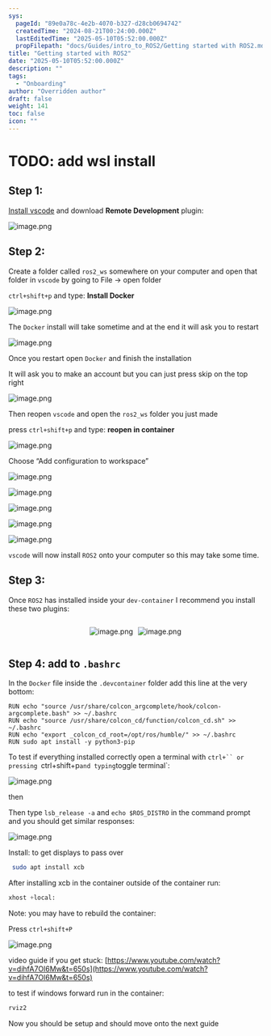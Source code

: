 ```yaml
---
sys:
  pageId: "89e0a78c-4e2b-4070-b327-d28cb0694742"
  createdTime: "2024-08-21T00:24:00.000Z"
  lastEditedTime: "2025-05-10T05:52:00.000Z"
  propFilepath: "docs/Guides/intro_to_ROS2/Getting started with ROS2.md"
title: "Getting started with ROS2"
date: "2025-05-10T05:52:00.000Z"
description: ""
tags:
  - "Onboarding"
author: "Overridden author"
draft: false
weight: 141
toc: false
icon: ""
---
```


# TODO: add wsl install

## Step 1:

[Install vscode](https://code.visualstudio.com/download) and download **Remote Development** plugin:

![image.png](https://prod-files-secure.s3.us-west-2.amazonaws.com/d518164a-d88e-44d1-a4ee-3adb3bd8bce0/efb52993-1881-4a40-b95e-6f020334f022/image.png?X-Amz-Algorithm=AWS4-HMAC-SHA256&X-Amz-Content-Sha256=UNSIGNED-PAYLOAD&X-Amz-Credential=ASIAZI2LB4664C64XN55%2F20250605%2Fus-west-2%2Fs3%2Faws4_request&X-Amz-Date=20250605T161100Z&X-Amz-Expires=3600&X-Amz-Security-Token=IQoJb3JpZ2luX2VjEG8aCXVzLXdlc3QtMiJGMEQCIBmNxJbh4EvJVeNZqHQewouH%2FBhrUenWS5BUGzjcdmYnAiAlnLZV3xxaVSY3s%2BJ8IIW2efliJ0EV7hMSV54v1p2VaCr%2FAwhIEAAaDDYzNzQyMzE4MzgwNSIMwmdNHY8hMhbQd97FKtwDqjwbnO9kfrt8NUk1YGlQjMVoAtdFQ5FE%2FqfzsoTBengp8QlyJLupo3fiJRNwSKI7MQJaivq76M4gBZIYBXJyZuFyblxR%2FQq3jvf4q6X%2B8HOyli6YZVpRMvOeSfl7A%2BzJ0%2B113KRHoUVv2ziMgaRIpF0zpbALa5hz%2FcXAIIdg8j7%2BCeOe0d%2FuUSpQrRyIUhc38yIItxjV9OGgxBNw507vU%2BYEr5p8rW%2BufRLMR6OZqCpm6S44DZNSlYHjH5iR4KtimpR1nTl9HTjVYsUzMs68KyKZFdTHaUKCZti9p%2FCRYCKq1aGQpornhMOs%2Bnlb5ZlxtRqNeGaw%2FRTLk7l5irLeD6kjNTFFmFNhnuxfdflRhYySawScFA3kkQa3Tp3wRP0e5N%2FsPtzwnZqjHI2UeOjwpOGsmNUP89N5ub90BbT%2FgQ6uQzWe6Bv2CzSjVrYJFotfJWRSHHSerOVR%2FOcjQjNaipUq9%2BNiFTE33dqdenWjZmCQBgC9Pll36u0Tzg5WZzOdhW22UpxmvBQoIgR2rdx%2FHWcYN0Lzxqkwp%2FX5dQec6wD%2BwIgv%2FRsvSErVF9gSCLxw5q4YRrH%2FXyHbweaHaYk0z9hirP7aVQdJSSUwU50ropTtuGLrnR3Huzs%2FDCowkOeGwgY6pgHZX4EjTjcLtOzYQ9uCAYH9yZ887E1emMNi7HdvmAVEF5vRm8NKna2L3sUy6K4J6xHVstsmGcR8cfvpADeAfXzkg5C2IrSQsXiENdYknq9d6SH4TQrd8vmxBGwq%2BGcCJLFy8clzMYoF1dqBSqzqqwFw3b0lelMQVVSGQGIdtCy6JJymMqlvAjL6EwIw927EwSUzZnsievty8Hw4%2BcHGHkzJy1qPnX7j&X-Amz-Signature=7cc714ccfd283e6964754589693f073d25db34ffb708ec40184077530880c07c&X-Amz-SignedHeaders=host&x-id=GetObject)

## Step 2:

Create a folder called `ros2_ws` somewhere on your computer and open that folder in `vscode` by going to File → open folder 

`ctrl+shift+p` and type: **Install Docker**

![image.png](https://prod-files-secure.s3.us-west-2.amazonaws.com/d518164a-d88e-44d1-a4ee-3adb3bd8bce0/2269dc0e-1cd5-47ff-bceb-c04ad9b2eab0/image.png?X-Amz-Algorithm=AWS4-HMAC-SHA256&X-Amz-Content-Sha256=UNSIGNED-PAYLOAD&X-Amz-Credential=ASIAZI2LB4664C64XN55%2F20250605%2Fus-west-2%2Fs3%2Faws4_request&X-Amz-Date=20250605T161100Z&X-Amz-Expires=3600&X-Amz-Security-Token=IQoJb3JpZ2luX2VjEG8aCXVzLXdlc3QtMiJGMEQCIBmNxJbh4EvJVeNZqHQewouH%2FBhrUenWS5BUGzjcdmYnAiAlnLZV3xxaVSY3s%2BJ8IIW2efliJ0EV7hMSV54v1p2VaCr%2FAwhIEAAaDDYzNzQyMzE4MzgwNSIMwmdNHY8hMhbQd97FKtwDqjwbnO9kfrt8NUk1YGlQjMVoAtdFQ5FE%2FqfzsoTBengp8QlyJLupo3fiJRNwSKI7MQJaivq76M4gBZIYBXJyZuFyblxR%2FQq3jvf4q6X%2B8HOyli6YZVpRMvOeSfl7A%2BzJ0%2B113KRHoUVv2ziMgaRIpF0zpbALa5hz%2FcXAIIdg8j7%2BCeOe0d%2FuUSpQrRyIUhc38yIItxjV9OGgxBNw507vU%2BYEr5p8rW%2BufRLMR6OZqCpm6S44DZNSlYHjH5iR4KtimpR1nTl9HTjVYsUzMs68KyKZFdTHaUKCZti9p%2FCRYCKq1aGQpornhMOs%2Bnlb5ZlxtRqNeGaw%2FRTLk7l5irLeD6kjNTFFmFNhnuxfdflRhYySawScFA3kkQa3Tp3wRP0e5N%2FsPtzwnZqjHI2UeOjwpOGsmNUP89N5ub90BbT%2FgQ6uQzWe6Bv2CzSjVrYJFotfJWRSHHSerOVR%2FOcjQjNaipUq9%2BNiFTE33dqdenWjZmCQBgC9Pll36u0Tzg5WZzOdhW22UpxmvBQoIgR2rdx%2FHWcYN0Lzxqkwp%2FX5dQec6wD%2BwIgv%2FRsvSErVF9gSCLxw5q4YRrH%2FXyHbweaHaYk0z9hirP7aVQdJSSUwU50ropTtuGLrnR3Huzs%2FDCowkOeGwgY6pgHZX4EjTjcLtOzYQ9uCAYH9yZ887E1emMNi7HdvmAVEF5vRm8NKna2L3sUy6K4J6xHVstsmGcR8cfvpADeAfXzkg5C2IrSQsXiENdYknq9d6SH4TQrd8vmxBGwq%2BGcCJLFy8clzMYoF1dqBSqzqqwFw3b0lelMQVVSGQGIdtCy6JJymMqlvAjL6EwIw927EwSUzZnsievty8Hw4%2BcHGHkzJy1qPnX7j&X-Amz-Signature=1d1fbfe8c53cd684e3d79a555907040bdc5995dbd6638a56f6a426a014117e1d&X-Amz-SignedHeaders=host&x-id=GetObject)

The `Docker` install will take sometime and at the end it will ask you to restart

![image.png](https://prod-files-secure.s3.us-west-2.amazonaws.com/d518164a-d88e-44d1-a4ee-3adb3bd8bce0/ed233f78-be33-4b1f-b89c-9c346c0e961e/image.png?X-Amz-Algorithm=AWS4-HMAC-SHA256&X-Amz-Content-Sha256=UNSIGNED-PAYLOAD&X-Amz-Credential=ASIAZI2LB4664C64XN55%2F20250605%2Fus-west-2%2Fs3%2Faws4_request&X-Amz-Date=20250605T161100Z&X-Amz-Expires=3600&X-Amz-Security-Token=IQoJb3JpZ2luX2VjEG8aCXVzLXdlc3QtMiJGMEQCIBmNxJbh4EvJVeNZqHQewouH%2FBhrUenWS5BUGzjcdmYnAiAlnLZV3xxaVSY3s%2BJ8IIW2efliJ0EV7hMSV54v1p2VaCr%2FAwhIEAAaDDYzNzQyMzE4MzgwNSIMwmdNHY8hMhbQd97FKtwDqjwbnO9kfrt8NUk1YGlQjMVoAtdFQ5FE%2FqfzsoTBengp8QlyJLupo3fiJRNwSKI7MQJaivq76M4gBZIYBXJyZuFyblxR%2FQq3jvf4q6X%2B8HOyli6YZVpRMvOeSfl7A%2BzJ0%2B113KRHoUVv2ziMgaRIpF0zpbALa5hz%2FcXAIIdg8j7%2BCeOe0d%2FuUSpQrRyIUhc38yIItxjV9OGgxBNw507vU%2BYEr5p8rW%2BufRLMR6OZqCpm6S44DZNSlYHjH5iR4KtimpR1nTl9HTjVYsUzMs68KyKZFdTHaUKCZti9p%2FCRYCKq1aGQpornhMOs%2Bnlb5ZlxtRqNeGaw%2FRTLk7l5irLeD6kjNTFFmFNhnuxfdflRhYySawScFA3kkQa3Tp3wRP0e5N%2FsPtzwnZqjHI2UeOjwpOGsmNUP89N5ub90BbT%2FgQ6uQzWe6Bv2CzSjVrYJFotfJWRSHHSerOVR%2FOcjQjNaipUq9%2BNiFTE33dqdenWjZmCQBgC9Pll36u0Tzg5WZzOdhW22UpxmvBQoIgR2rdx%2FHWcYN0Lzxqkwp%2FX5dQec6wD%2BwIgv%2FRsvSErVF9gSCLxw5q4YRrH%2FXyHbweaHaYk0z9hirP7aVQdJSSUwU50ropTtuGLrnR3Huzs%2FDCowkOeGwgY6pgHZX4EjTjcLtOzYQ9uCAYH9yZ887E1emMNi7HdvmAVEF5vRm8NKna2L3sUy6K4J6xHVstsmGcR8cfvpADeAfXzkg5C2IrSQsXiENdYknq9d6SH4TQrd8vmxBGwq%2BGcCJLFy8clzMYoF1dqBSqzqqwFw3b0lelMQVVSGQGIdtCy6JJymMqlvAjL6EwIw927EwSUzZnsievty8Hw4%2BcHGHkzJy1qPnX7j&X-Amz-Signature=5db40d3c5b40706e0c9f548950573c495e7f37e2ccd97b6f9e03a3111e438f94&X-Amz-SignedHeaders=host&x-id=GetObject)

Once you restart open `Docker` and finish the installation

It will ask you to make an account but you can just press skip on the top right

![image.png](https://prod-files-secure.s3.us-west-2.amazonaws.com/d518164a-d88e-44d1-a4ee-3adb3bd8bce0/21010ad9-1659-4fd9-9f59-9932a09b2a3d/image.png?X-Amz-Algorithm=AWS4-HMAC-SHA256&X-Amz-Content-Sha256=UNSIGNED-PAYLOAD&X-Amz-Credential=ASIAZI2LB4664C64XN55%2F20250605%2Fus-west-2%2Fs3%2Faws4_request&X-Amz-Date=20250605T161100Z&X-Amz-Expires=3600&X-Amz-Security-Token=IQoJb3JpZ2luX2VjEG8aCXVzLXdlc3QtMiJGMEQCIBmNxJbh4EvJVeNZqHQewouH%2FBhrUenWS5BUGzjcdmYnAiAlnLZV3xxaVSY3s%2BJ8IIW2efliJ0EV7hMSV54v1p2VaCr%2FAwhIEAAaDDYzNzQyMzE4MzgwNSIMwmdNHY8hMhbQd97FKtwDqjwbnO9kfrt8NUk1YGlQjMVoAtdFQ5FE%2FqfzsoTBengp8QlyJLupo3fiJRNwSKI7MQJaivq76M4gBZIYBXJyZuFyblxR%2FQq3jvf4q6X%2B8HOyli6YZVpRMvOeSfl7A%2BzJ0%2B113KRHoUVv2ziMgaRIpF0zpbALa5hz%2FcXAIIdg8j7%2BCeOe0d%2FuUSpQrRyIUhc38yIItxjV9OGgxBNw507vU%2BYEr5p8rW%2BufRLMR6OZqCpm6S44DZNSlYHjH5iR4KtimpR1nTl9HTjVYsUzMs68KyKZFdTHaUKCZti9p%2FCRYCKq1aGQpornhMOs%2Bnlb5ZlxtRqNeGaw%2FRTLk7l5irLeD6kjNTFFmFNhnuxfdflRhYySawScFA3kkQa3Tp3wRP0e5N%2FsPtzwnZqjHI2UeOjwpOGsmNUP89N5ub90BbT%2FgQ6uQzWe6Bv2CzSjVrYJFotfJWRSHHSerOVR%2FOcjQjNaipUq9%2BNiFTE33dqdenWjZmCQBgC9Pll36u0Tzg5WZzOdhW22UpxmvBQoIgR2rdx%2FHWcYN0Lzxqkwp%2FX5dQec6wD%2BwIgv%2FRsvSErVF9gSCLxw5q4YRrH%2FXyHbweaHaYk0z9hirP7aVQdJSSUwU50ropTtuGLrnR3Huzs%2FDCowkOeGwgY6pgHZX4EjTjcLtOzYQ9uCAYH9yZ887E1emMNi7HdvmAVEF5vRm8NKna2L3sUy6K4J6xHVstsmGcR8cfvpADeAfXzkg5C2IrSQsXiENdYknq9d6SH4TQrd8vmxBGwq%2BGcCJLFy8clzMYoF1dqBSqzqqwFw3b0lelMQVVSGQGIdtCy6JJymMqlvAjL6EwIw927EwSUzZnsievty8Hw4%2BcHGHkzJy1qPnX7j&X-Amz-Signature=d8becc6e221180d42449470f1bccdcb9d1b8c0faa5ebb2b412590d2821f9950e&X-Amz-SignedHeaders=host&x-id=GetObject)

Then reopen `vscode` and open the `ros2_ws` folder you just made

press `ctrl+shift+p` and type: **reopen in container**

![image.png](https://prod-files-secure.s3.us-west-2.amazonaws.com/d518164a-d88e-44d1-a4ee-3adb3bd8bce0/4e93b8c2-41ad-488c-8095-c74205196118/image.png?X-Amz-Algorithm=AWS4-HMAC-SHA256&X-Amz-Content-Sha256=UNSIGNED-PAYLOAD&X-Amz-Credential=ASIAZI2LB4664C64XN55%2F20250605%2Fus-west-2%2Fs3%2Faws4_request&X-Amz-Date=20250605T161100Z&X-Amz-Expires=3600&X-Amz-Security-Token=IQoJb3JpZ2luX2VjEG8aCXVzLXdlc3QtMiJGMEQCIBmNxJbh4EvJVeNZqHQewouH%2FBhrUenWS5BUGzjcdmYnAiAlnLZV3xxaVSY3s%2BJ8IIW2efliJ0EV7hMSV54v1p2VaCr%2FAwhIEAAaDDYzNzQyMzE4MzgwNSIMwmdNHY8hMhbQd97FKtwDqjwbnO9kfrt8NUk1YGlQjMVoAtdFQ5FE%2FqfzsoTBengp8QlyJLupo3fiJRNwSKI7MQJaivq76M4gBZIYBXJyZuFyblxR%2FQq3jvf4q6X%2B8HOyli6YZVpRMvOeSfl7A%2BzJ0%2B113KRHoUVv2ziMgaRIpF0zpbALa5hz%2FcXAIIdg8j7%2BCeOe0d%2FuUSpQrRyIUhc38yIItxjV9OGgxBNw507vU%2BYEr5p8rW%2BufRLMR6OZqCpm6S44DZNSlYHjH5iR4KtimpR1nTl9HTjVYsUzMs68KyKZFdTHaUKCZti9p%2FCRYCKq1aGQpornhMOs%2Bnlb5ZlxtRqNeGaw%2FRTLk7l5irLeD6kjNTFFmFNhnuxfdflRhYySawScFA3kkQa3Tp3wRP0e5N%2FsPtzwnZqjHI2UeOjwpOGsmNUP89N5ub90BbT%2FgQ6uQzWe6Bv2CzSjVrYJFotfJWRSHHSerOVR%2FOcjQjNaipUq9%2BNiFTE33dqdenWjZmCQBgC9Pll36u0Tzg5WZzOdhW22UpxmvBQoIgR2rdx%2FHWcYN0Lzxqkwp%2FX5dQec6wD%2BwIgv%2FRsvSErVF9gSCLxw5q4YRrH%2FXyHbweaHaYk0z9hirP7aVQdJSSUwU50ropTtuGLrnR3Huzs%2FDCowkOeGwgY6pgHZX4EjTjcLtOzYQ9uCAYH9yZ887E1emMNi7HdvmAVEF5vRm8NKna2L3sUy6K4J6xHVstsmGcR8cfvpADeAfXzkg5C2IrSQsXiENdYknq9d6SH4TQrd8vmxBGwq%2BGcCJLFy8clzMYoF1dqBSqzqqwFw3b0lelMQVVSGQGIdtCy6JJymMqlvAjL6EwIw927EwSUzZnsievty8Hw4%2BcHGHkzJy1qPnX7j&X-Amz-Signature=546a816ff0ed9c65f7ba4ada2fabf369b42faeaa9bbeacc5ce7259974ef7be8c&X-Amz-SignedHeaders=host&x-id=GetObject)

Choose “Add configuration to workspace”

![image.png](https://prod-files-secure.s3.us-west-2.amazonaws.com/d518164a-d88e-44d1-a4ee-3adb3bd8bce0/9560b282-5060-4989-ba37-97e7b2c22476/image.png?X-Amz-Algorithm=AWS4-HMAC-SHA256&X-Amz-Content-Sha256=UNSIGNED-PAYLOAD&X-Amz-Credential=ASIAZI2LB4664C64XN55%2F20250605%2Fus-west-2%2Fs3%2Faws4_request&X-Amz-Date=20250605T161100Z&X-Amz-Expires=3600&X-Amz-Security-Token=IQoJb3JpZ2luX2VjEG8aCXVzLXdlc3QtMiJGMEQCIBmNxJbh4EvJVeNZqHQewouH%2FBhrUenWS5BUGzjcdmYnAiAlnLZV3xxaVSY3s%2BJ8IIW2efliJ0EV7hMSV54v1p2VaCr%2FAwhIEAAaDDYzNzQyMzE4MzgwNSIMwmdNHY8hMhbQd97FKtwDqjwbnO9kfrt8NUk1YGlQjMVoAtdFQ5FE%2FqfzsoTBengp8QlyJLupo3fiJRNwSKI7MQJaivq76M4gBZIYBXJyZuFyblxR%2FQq3jvf4q6X%2B8HOyli6YZVpRMvOeSfl7A%2BzJ0%2B113KRHoUVv2ziMgaRIpF0zpbALa5hz%2FcXAIIdg8j7%2BCeOe0d%2FuUSpQrRyIUhc38yIItxjV9OGgxBNw507vU%2BYEr5p8rW%2BufRLMR6OZqCpm6S44DZNSlYHjH5iR4KtimpR1nTl9HTjVYsUzMs68KyKZFdTHaUKCZti9p%2FCRYCKq1aGQpornhMOs%2Bnlb5ZlxtRqNeGaw%2FRTLk7l5irLeD6kjNTFFmFNhnuxfdflRhYySawScFA3kkQa3Tp3wRP0e5N%2FsPtzwnZqjHI2UeOjwpOGsmNUP89N5ub90BbT%2FgQ6uQzWe6Bv2CzSjVrYJFotfJWRSHHSerOVR%2FOcjQjNaipUq9%2BNiFTE33dqdenWjZmCQBgC9Pll36u0Tzg5WZzOdhW22UpxmvBQoIgR2rdx%2FHWcYN0Lzxqkwp%2FX5dQec6wD%2BwIgv%2FRsvSErVF9gSCLxw5q4YRrH%2FXyHbweaHaYk0z9hirP7aVQdJSSUwU50ropTtuGLrnR3Huzs%2FDCowkOeGwgY6pgHZX4EjTjcLtOzYQ9uCAYH9yZ887E1emMNi7HdvmAVEF5vRm8NKna2L3sUy6K4J6xHVstsmGcR8cfvpADeAfXzkg5C2IrSQsXiENdYknq9d6SH4TQrd8vmxBGwq%2BGcCJLFy8clzMYoF1dqBSqzqqwFw3b0lelMQVVSGQGIdtCy6JJymMqlvAjL6EwIw927EwSUzZnsievty8Hw4%2BcHGHkzJy1qPnX7j&X-Amz-Signature=adb7500597231e083d94257490ddaf6379664ff48516a8c3a7abace00fc19744&X-Amz-SignedHeaders=host&x-id=GetObject)

![image.png](https://prod-files-secure.s3.us-west-2.amazonaws.com/d518164a-d88e-44d1-a4ee-3adb3bd8bce0/2ee63f81-886b-48e8-a553-dc6e5eac99e4/image.png?X-Amz-Algorithm=AWS4-HMAC-SHA256&X-Amz-Content-Sha256=UNSIGNED-PAYLOAD&X-Amz-Credential=ASIAZI2LB4664C64XN55%2F20250605%2Fus-west-2%2Fs3%2Faws4_request&X-Amz-Date=20250605T161100Z&X-Amz-Expires=3600&X-Amz-Security-Token=IQoJb3JpZ2luX2VjEG8aCXVzLXdlc3QtMiJGMEQCIBmNxJbh4EvJVeNZqHQewouH%2FBhrUenWS5BUGzjcdmYnAiAlnLZV3xxaVSY3s%2BJ8IIW2efliJ0EV7hMSV54v1p2VaCr%2FAwhIEAAaDDYzNzQyMzE4MzgwNSIMwmdNHY8hMhbQd97FKtwDqjwbnO9kfrt8NUk1YGlQjMVoAtdFQ5FE%2FqfzsoTBengp8QlyJLupo3fiJRNwSKI7MQJaivq76M4gBZIYBXJyZuFyblxR%2FQq3jvf4q6X%2B8HOyli6YZVpRMvOeSfl7A%2BzJ0%2B113KRHoUVv2ziMgaRIpF0zpbALa5hz%2FcXAIIdg8j7%2BCeOe0d%2FuUSpQrRyIUhc38yIItxjV9OGgxBNw507vU%2BYEr5p8rW%2BufRLMR6OZqCpm6S44DZNSlYHjH5iR4KtimpR1nTl9HTjVYsUzMs68KyKZFdTHaUKCZti9p%2FCRYCKq1aGQpornhMOs%2Bnlb5ZlxtRqNeGaw%2FRTLk7l5irLeD6kjNTFFmFNhnuxfdflRhYySawScFA3kkQa3Tp3wRP0e5N%2FsPtzwnZqjHI2UeOjwpOGsmNUP89N5ub90BbT%2FgQ6uQzWe6Bv2CzSjVrYJFotfJWRSHHSerOVR%2FOcjQjNaipUq9%2BNiFTE33dqdenWjZmCQBgC9Pll36u0Tzg5WZzOdhW22UpxmvBQoIgR2rdx%2FHWcYN0Lzxqkwp%2FX5dQec6wD%2BwIgv%2FRsvSErVF9gSCLxw5q4YRrH%2FXyHbweaHaYk0z9hirP7aVQdJSSUwU50ropTtuGLrnR3Huzs%2FDCowkOeGwgY6pgHZX4EjTjcLtOzYQ9uCAYH9yZ887E1emMNi7HdvmAVEF5vRm8NKna2L3sUy6K4J6xHVstsmGcR8cfvpADeAfXzkg5C2IrSQsXiENdYknq9d6SH4TQrd8vmxBGwq%2BGcCJLFy8clzMYoF1dqBSqzqqwFw3b0lelMQVVSGQGIdtCy6JJymMqlvAjL6EwIw927EwSUzZnsievty8Hw4%2BcHGHkzJy1qPnX7j&X-Amz-Signature=d7aa92653a338dff80898aa259c44567b1f5dd04af654ce4789c0865a41c0c48&X-Amz-SignedHeaders=host&x-id=GetObject)

![image.png](https://prod-files-secure.s3.us-west-2.amazonaws.com/d518164a-d88e-44d1-a4ee-3adb3bd8bce0/ae1580b2-b048-407e-aed9-b584224a7a04/image.png?X-Amz-Algorithm=AWS4-HMAC-SHA256&X-Amz-Content-Sha256=UNSIGNED-PAYLOAD&X-Amz-Credential=ASIAZI2LB4664C64XN55%2F20250605%2Fus-west-2%2Fs3%2Faws4_request&X-Amz-Date=20250605T161100Z&X-Amz-Expires=3600&X-Amz-Security-Token=IQoJb3JpZ2luX2VjEG8aCXVzLXdlc3QtMiJGMEQCIBmNxJbh4EvJVeNZqHQewouH%2FBhrUenWS5BUGzjcdmYnAiAlnLZV3xxaVSY3s%2BJ8IIW2efliJ0EV7hMSV54v1p2VaCr%2FAwhIEAAaDDYzNzQyMzE4MzgwNSIMwmdNHY8hMhbQd97FKtwDqjwbnO9kfrt8NUk1YGlQjMVoAtdFQ5FE%2FqfzsoTBengp8QlyJLupo3fiJRNwSKI7MQJaivq76M4gBZIYBXJyZuFyblxR%2FQq3jvf4q6X%2B8HOyli6YZVpRMvOeSfl7A%2BzJ0%2B113KRHoUVv2ziMgaRIpF0zpbALa5hz%2FcXAIIdg8j7%2BCeOe0d%2FuUSpQrRyIUhc38yIItxjV9OGgxBNw507vU%2BYEr5p8rW%2BufRLMR6OZqCpm6S44DZNSlYHjH5iR4KtimpR1nTl9HTjVYsUzMs68KyKZFdTHaUKCZti9p%2FCRYCKq1aGQpornhMOs%2Bnlb5ZlxtRqNeGaw%2FRTLk7l5irLeD6kjNTFFmFNhnuxfdflRhYySawScFA3kkQa3Tp3wRP0e5N%2FsPtzwnZqjHI2UeOjwpOGsmNUP89N5ub90BbT%2FgQ6uQzWe6Bv2CzSjVrYJFotfJWRSHHSerOVR%2FOcjQjNaipUq9%2BNiFTE33dqdenWjZmCQBgC9Pll36u0Tzg5WZzOdhW22UpxmvBQoIgR2rdx%2FHWcYN0Lzxqkwp%2FX5dQec6wD%2BwIgv%2FRsvSErVF9gSCLxw5q4YRrH%2FXyHbweaHaYk0z9hirP7aVQdJSSUwU50ropTtuGLrnR3Huzs%2FDCowkOeGwgY6pgHZX4EjTjcLtOzYQ9uCAYH9yZ887E1emMNi7HdvmAVEF5vRm8NKna2L3sUy6K4J6xHVstsmGcR8cfvpADeAfXzkg5C2IrSQsXiENdYknq9d6SH4TQrd8vmxBGwq%2BGcCJLFy8clzMYoF1dqBSqzqqwFw3b0lelMQVVSGQGIdtCy6JJymMqlvAjL6EwIw927EwSUzZnsievty8Hw4%2BcHGHkzJy1qPnX7j&X-Amz-Signature=45fccdaee77f3b088fb5324f86853338e735d0aecb94ae261c493b85783914aa&X-Amz-SignedHeaders=host&x-id=GetObject)

![image.png](https://prod-files-secure.s3.us-west-2.amazonaws.com/d518164a-d88e-44d1-a4ee-3adb3bd8bce0/53255b28-f75e-430f-b9e3-c0ac8577e42b/image.png?X-Amz-Algorithm=AWS4-HMAC-SHA256&X-Amz-Content-Sha256=UNSIGNED-PAYLOAD&X-Amz-Credential=ASIAZI2LB4664C64XN55%2F20250605%2Fus-west-2%2Fs3%2Faws4_request&X-Amz-Date=20250605T161100Z&X-Amz-Expires=3600&X-Amz-Security-Token=IQoJb3JpZ2luX2VjEG8aCXVzLXdlc3QtMiJGMEQCIBmNxJbh4EvJVeNZqHQewouH%2FBhrUenWS5BUGzjcdmYnAiAlnLZV3xxaVSY3s%2BJ8IIW2efliJ0EV7hMSV54v1p2VaCr%2FAwhIEAAaDDYzNzQyMzE4MzgwNSIMwmdNHY8hMhbQd97FKtwDqjwbnO9kfrt8NUk1YGlQjMVoAtdFQ5FE%2FqfzsoTBengp8QlyJLupo3fiJRNwSKI7MQJaivq76M4gBZIYBXJyZuFyblxR%2FQq3jvf4q6X%2B8HOyli6YZVpRMvOeSfl7A%2BzJ0%2B113KRHoUVv2ziMgaRIpF0zpbALa5hz%2FcXAIIdg8j7%2BCeOe0d%2FuUSpQrRyIUhc38yIItxjV9OGgxBNw507vU%2BYEr5p8rW%2BufRLMR6OZqCpm6S44DZNSlYHjH5iR4KtimpR1nTl9HTjVYsUzMs68KyKZFdTHaUKCZti9p%2FCRYCKq1aGQpornhMOs%2Bnlb5ZlxtRqNeGaw%2FRTLk7l5irLeD6kjNTFFmFNhnuxfdflRhYySawScFA3kkQa3Tp3wRP0e5N%2FsPtzwnZqjHI2UeOjwpOGsmNUP89N5ub90BbT%2FgQ6uQzWe6Bv2CzSjVrYJFotfJWRSHHSerOVR%2FOcjQjNaipUq9%2BNiFTE33dqdenWjZmCQBgC9Pll36u0Tzg5WZzOdhW22UpxmvBQoIgR2rdx%2FHWcYN0Lzxqkwp%2FX5dQec6wD%2BwIgv%2FRsvSErVF9gSCLxw5q4YRrH%2FXyHbweaHaYk0z9hirP7aVQdJSSUwU50ropTtuGLrnR3Huzs%2FDCowkOeGwgY6pgHZX4EjTjcLtOzYQ9uCAYH9yZ887E1emMNi7HdvmAVEF5vRm8NKna2L3sUy6K4J6xHVstsmGcR8cfvpADeAfXzkg5C2IrSQsXiENdYknq9d6SH4TQrd8vmxBGwq%2BGcCJLFy8clzMYoF1dqBSqzqqwFw3b0lelMQVVSGQGIdtCy6JJymMqlvAjL6EwIw927EwSUzZnsievty8Hw4%2BcHGHkzJy1qPnX7j&X-Amz-Signature=6cb7ee9d336eb1d8c85086cde70440c8916369b05d8b9221a875caac6b55408c&X-Amz-SignedHeaders=host&x-id=GetObject)

![image.png](https://prod-files-secure.s3.us-west-2.amazonaws.com/d518164a-d88e-44d1-a4ee-3adb3bd8bce0/7c562767-5af9-4ffb-97d1-327bcdf4ee00/image.png?X-Amz-Algorithm=AWS4-HMAC-SHA256&X-Amz-Content-Sha256=UNSIGNED-PAYLOAD&X-Amz-Credential=ASIAZI2LB4664C64XN55%2F20250605%2Fus-west-2%2Fs3%2Faws4_request&X-Amz-Date=20250605T161100Z&X-Amz-Expires=3600&X-Amz-Security-Token=IQoJb3JpZ2luX2VjEG8aCXVzLXdlc3QtMiJGMEQCIBmNxJbh4EvJVeNZqHQewouH%2FBhrUenWS5BUGzjcdmYnAiAlnLZV3xxaVSY3s%2BJ8IIW2efliJ0EV7hMSV54v1p2VaCr%2FAwhIEAAaDDYzNzQyMzE4MzgwNSIMwmdNHY8hMhbQd97FKtwDqjwbnO9kfrt8NUk1YGlQjMVoAtdFQ5FE%2FqfzsoTBengp8QlyJLupo3fiJRNwSKI7MQJaivq76M4gBZIYBXJyZuFyblxR%2FQq3jvf4q6X%2B8HOyli6YZVpRMvOeSfl7A%2BzJ0%2B113KRHoUVv2ziMgaRIpF0zpbALa5hz%2FcXAIIdg8j7%2BCeOe0d%2FuUSpQrRyIUhc38yIItxjV9OGgxBNw507vU%2BYEr5p8rW%2BufRLMR6OZqCpm6S44DZNSlYHjH5iR4KtimpR1nTl9HTjVYsUzMs68KyKZFdTHaUKCZti9p%2FCRYCKq1aGQpornhMOs%2Bnlb5ZlxtRqNeGaw%2FRTLk7l5irLeD6kjNTFFmFNhnuxfdflRhYySawScFA3kkQa3Tp3wRP0e5N%2FsPtzwnZqjHI2UeOjwpOGsmNUP89N5ub90BbT%2FgQ6uQzWe6Bv2CzSjVrYJFotfJWRSHHSerOVR%2FOcjQjNaipUq9%2BNiFTE33dqdenWjZmCQBgC9Pll36u0Tzg5WZzOdhW22UpxmvBQoIgR2rdx%2FHWcYN0Lzxqkwp%2FX5dQec6wD%2BwIgv%2FRsvSErVF9gSCLxw5q4YRrH%2FXyHbweaHaYk0z9hirP7aVQdJSSUwU50ropTtuGLrnR3Huzs%2FDCowkOeGwgY6pgHZX4EjTjcLtOzYQ9uCAYH9yZ887E1emMNi7HdvmAVEF5vRm8NKna2L3sUy6K4J6xHVstsmGcR8cfvpADeAfXzkg5C2IrSQsXiENdYknq9d6SH4TQrd8vmxBGwq%2BGcCJLFy8clzMYoF1dqBSqzqqwFw3b0lelMQVVSGQGIdtCy6JJymMqlvAjL6EwIw927EwSUzZnsievty8Hw4%2BcHGHkzJy1qPnX7j&X-Amz-Signature=3db7563bc48c4048d37ccd63f19b7aef294e2c209ebd35cc24146d38b0ec1c77&X-Amz-SignedHeaders=host&x-id=GetObject)

`vscode` will now install `ROS2` onto your computer so this may take some time.

## Step 3:

Once `ROS2` has installed inside your `dev-container` I recommend you install these two plugins:

<div style="display: flex;flex-direction: row; column-gap:10px; max-width: 630px;justify-content: center;">
<div>

![image.png](https://prod-files-secure.s3.us-west-2.amazonaws.com/d518164a-d88e-44d1-a4ee-3adb3bd8bce0/3fc3d550-5a54-4ba1-ba6b-faa01cdb7369/image.png?X-Amz-Algorithm=AWS4-HMAC-SHA256&X-Amz-Content-Sha256=UNSIGNED-PAYLOAD&X-Amz-Credential=ASIAZI2LB466YRVCUGRT%2F20250605%2Fus-west-2%2Fs3%2Faws4_request&X-Amz-Date=20250605T161103Z&X-Amz-Expires=3600&X-Amz-Security-Token=IQoJb3JpZ2luX2VjEG8aCXVzLXdlc3QtMiJHMEUCIQDvXN5rX8TrfyHxW08xme5qoTjgAhKM5Gki0n1yD1%2FJnAIgEQ3KIT%2F8C9IKzqNWV65Wm1RDKBi9712iwiL3orwJuYYq%2FwMISBAAGgw2Mzc0MjMxODM4MDUiDB3UNYMEo5zs1%2BPNZSrcAxJCyQlFGRTFmLWHw%2FrV3%2B5EC3XNeNqmbyAkttHBkSegW53%2BGT6xci2Rb4sGYjcSlV%2Ff2Q63c21yzPx%2F0uATO%2BXjRvJM7bqb5hmmoBSbjfTFxtZQtcZ6t4nLwk2ESbbuViOVfnUWzBhm4oFplKLAwiEhNoCNHjZcaWshvXjYxC96KGOINmFU90kulnog53LllY8H1a7uheytbFYV4nmy3UwRwyzJvvNAlGjrcQ3e67zj7DITXN6biVscyJ%2Fqs%2BnjIB1G%2FnJgzuL%2BOyCzy8CgzpxqFb2gZ390R0HJUOLewzpQrH9H0sCaFGZsZ0MzHq8ihE5S3CzcEJrYnVragQjEHIR29Ee2rnMg0x30Dcnh1q9Sy%2Bb%2Fnbyael63esUzFTVayX4tYAHUUVuzoolaIJq0GAsQuEjacad8XpvyXSqS%2BV2n1J5nawP3tdiFW9C7G2ksRlk69lOAF7aHgmxR2FXg3VQ%2BdHaRUcHvBcQeTSMbRESub%2FQRUw32L2HMt6MEFSthzV7RjguyovU53LAvwyHkbbxmYaEDbxmHM9fFNCGmwoJ4lVyZ%2B252iWCMFGEyzgAF8J8XJ9pU7vequcmZ2x5kq8PfRlmnmmUgcD4Vb1r0EngxQUF2%2BZ25dnrr5lrEMJvnhsIGOqUBcGcH0I5pnDZmA%2BpoOq%2Bg2beVySSgLn39xcNR8Ms5RJd3g9Os3rXWol0eejA9L3%2BZcUPReO2lMbHzT5%2FwX7tuwmiPbg3KV4SPbS5q7rImzPflwAwxyFrSbQ0mt31mTG%2FJjTB1MyCwUkXLCaazEILZo23L7Esd4ZNPPcXUWIs1Fxwhbl%2B9Lq1VYJZyTBTWNDHfEz3RzcRyos012gwM4aak7f9WmYFX&X-Amz-Signature=cab43371ad37b8288178d2bdc1352adab5c1a61272a5f04b4d77a6df58f8a692&X-Amz-SignedHeaders=host&x-id=GetObject)

</div>
<div>

![image.png](https://prod-files-secure.s3.us-west-2.amazonaws.com/d518164a-d88e-44d1-a4ee-3adb3bd8bce0/d994cc66-13c2-4093-a5a3-f84cf4601a82/image.png?X-Amz-Algorithm=AWS4-HMAC-SHA256&X-Amz-Content-Sha256=UNSIGNED-PAYLOAD&X-Amz-Credential=ASIAZI2LB46677DR5MJU%2F20250605%2Fus-west-2%2Fs3%2Faws4_request&X-Amz-Date=20250605T161104Z&X-Amz-Expires=3600&X-Amz-Security-Token=IQoJb3JpZ2luX2VjEG8aCXVzLXdlc3QtMiJHMEUCIQCOrtf3qu00Ma4BhfSs7fUZQaGzdyqEj6GqQ7GIkQPCGgIgK3S81unzf5GtmBBkdkXmPjwa8Vo%2FlE7XbFyccEvRtTEq%2FwMISBAAGgw2Mzc0MjMxODM4MDUiDJxJOpzYaNsfwZnISCrcA2yyZmYfwSB72FOQPKMd8EWnEcMYfc%2BTulNsNuVpC4%2FlRl8j3HO0HrVu%2BLfHamW%2Fg0zrmRHUoGer0fZDNbylAm%2B%2BR9sPzkz368B6FTdIPU0I01tzJXex9jlvintceVhGtUAzYy83nHGtRrdm9LvKRob2Q%2B0EGHitkCvl5hluvT2o19DW66qtxjDjTmphFKuD4jqn7cH8NmQ%2FpuxzUboSccXFWipG%2BktXWmMzvkUDkgFBtpeumJEOZOF%2BFmcFEuLq5w%2BqxXeuwQVbIcxBNUXpoyd7kGdzOaEA%2Fda4pHusTjW5%2BxEBbM7fp2alBlbXX0%2FWWkv7yFJIHESu9iP61a3jM5mKuMh0W%2F6026jQp%2BVPcfPKdTiKzAfnx67sGbcuJIi4cvJpN5FhLJT73tUeThyaT31p8rMac24ZXYsSrP6BUP6cunFfI4Rken02sjxr5UkhimwwVJcX%2FBE9hxn2cOwqIZSH4mVY7iUv4Wsqf86pmW1alv3%2BcUesXDlUi19CMtYS3WRlLrjgKIGo0T65b5QC4IAGIUAiJV4wN9MwR1VYGtW0fRRhHgRt3Rt9ouxOY1NpIQCk4Nh27CUnwe%2BCuometbB1FhCPm5R9UbM4AkGs7fgz6d%2BEt0lCmOuwg4xrMNnmhsIGOqUBJKoTQg5Aup%2FmNaNvEIpQqKyTIVCvd3hvMPiWc0CbYIer8iUOEPsoz7fCIHd7xxhqVu2CGTmmbqwR42nQguR00UmHQ48DtCwliHTk383eRmvJbRJ4tolZ741vJkF154CgJsKh%2BGTxlZNnsjBcQQMXvLo8qEhjj2nP8zerwKhe2MJI8rgiwhkC9mbdLE7dYkWo%2BkOzfHiW%2FlfRZZgL6nikJv181gqM&X-Amz-Signature=7264b23bcfd1f09bbbba23ae7727ea186efd103f7b708b74798e807537f190bd&X-Amz-SignedHeaders=host&x-id=GetObject)

</div>
</div>

## Step 4: add to `.bashrc`

In the `Docker` file inside the `.devcontainer` folder add this line at the very bottom: 

```docker
RUN echo "source /usr/share/colcon_argcomplete/hook/colcon-argcomplete.bash" >> ~/.bashrc
RUN echo "source /usr/share/colcon_cd/function/colcon_cd.sh" >> ~/.bashrc
RUN echo "export _colcon_cd_root=/opt/ros/humble/" >> ~/.bashrc
RUN sudo apt install -y python3-pip 
```

To test if everything installed correctly open a terminal with `ctrl+`` or pressing `ctrl+shift+p` and typing `toggle terminal`:

![image.png](https://prod-files-secure.s3.us-west-2.amazonaws.com/d518164a-d88e-44d1-a4ee-3adb3bd8bce0/6a4943d8-b04e-4c02-9a58-775f3384d1a5/image.png?X-Amz-Algorithm=AWS4-HMAC-SHA256&X-Amz-Content-Sha256=UNSIGNED-PAYLOAD&X-Amz-Credential=ASIAZI2LB4664C64XN55%2F20250605%2Fus-west-2%2Fs3%2Faws4_request&X-Amz-Date=20250605T161100Z&X-Amz-Expires=3600&X-Amz-Security-Token=IQoJb3JpZ2luX2VjEG8aCXVzLXdlc3QtMiJGMEQCIBmNxJbh4EvJVeNZqHQewouH%2FBhrUenWS5BUGzjcdmYnAiAlnLZV3xxaVSY3s%2BJ8IIW2efliJ0EV7hMSV54v1p2VaCr%2FAwhIEAAaDDYzNzQyMzE4MzgwNSIMwmdNHY8hMhbQd97FKtwDqjwbnO9kfrt8NUk1YGlQjMVoAtdFQ5FE%2FqfzsoTBengp8QlyJLupo3fiJRNwSKI7MQJaivq76M4gBZIYBXJyZuFyblxR%2FQq3jvf4q6X%2B8HOyli6YZVpRMvOeSfl7A%2BzJ0%2B113KRHoUVv2ziMgaRIpF0zpbALa5hz%2FcXAIIdg8j7%2BCeOe0d%2FuUSpQrRyIUhc38yIItxjV9OGgxBNw507vU%2BYEr5p8rW%2BufRLMR6OZqCpm6S44DZNSlYHjH5iR4KtimpR1nTl9HTjVYsUzMs68KyKZFdTHaUKCZti9p%2FCRYCKq1aGQpornhMOs%2Bnlb5ZlxtRqNeGaw%2FRTLk7l5irLeD6kjNTFFmFNhnuxfdflRhYySawScFA3kkQa3Tp3wRP0e5N%2FsPtzwnZqjHI2UeOjwpOGsmNUP89N5ub90BbT%2FgQ6uQzWe6Bv2CzSjVrYJFotfJWRSHHSerOVR%2FOcjQjNaipUq9%2BNiFTE33dqdenWjZmCQBgC9Pll36u0Tzg5WZzOdhW22UpxmvBQoIgR2rdx%2FHWcYN0Lzxqkwp%2FX5dQec6wD%2BwIgv%2FRsvSErVF9gSCLxw5q4YRrH%2FXyHbweaHaYk0z9hirP7aVQdJSSUwU50ropTtuGLrnR3Huzs%2FDCowkOeGwgY6pgHZX4EjTjcLtOzYQ9uCAYH9yZ887E1emMNi7HdvmAVEF5vRm8NKna2L3sUy6K4J6xHVstsmGcR8cfvpADeAfXzkg5C2IrSQsXiENdYknq9d6SH4TQrd8vmxBGwq%2BGcCJLFy8clzMYoF1dqBSqzqqwFw3b0lelMQVVSGQGIdtCy6JJymMqlvAjL6EwIw927EwSUzZnsievty8Hw4%2BcHGHkzJy1qPnX7j&X-Amz-Signature=a31d26f396d4a7c76b9df6d9fec7c777aab97952447a190a8778e8165581323d&X-Amz-SignedHeaders=host&x-id=GetObject)

then 

Then type `lsb_release -a` and `echo $ROS_DISTRO` in the command prompt and you should get similar responses:

![image.png](https://prod-files-secure.s3.us-west-2.amazonaws.com/d518164a-d88e-44d1-a4ee-3adb3bd8bce0/3e635dec-a805-4e85-8b9e-d000e5b71a4e/image.png?X-Amz-Algorithm=AWS4-HMAC-SHA256&X-Amz-Content-Sha256=UNSIGNED-PAYLOAD&X-Amz-Credential=ASIAZI2LB4664C64XN55%2F20250605%2Fus-west-2%2Fs3%2Faws4_request&X-Amz-Date=20250605T161100Z&X-Amz-Expires=3600&X-Amz-Security-Token=IQoJb3JpZ2luX2VjEG8aCXVzLXdlc3QtMiJGMEQCIBmNxJbh4EvJVeNZqHQewouH%2FBhrUenWS5BUGzjcdmYnAiAlnLZV3xxaVSY3s%2BJ8IIW2efliJ0EV7hMSV54v1p2VaCr%2FAwhIEAAaDDYzNzQyMzE4MzgwNSIMwmdNHY8hMhbQd97FKtwDqjwbnO9kfrt8NUk1YGlQjMVoAtdFQ5FE%2FqfzsoTBengp8QlyJLupo3fiJRNwSKI7MQJaivq76M4gBZIYBXJyZuFyblxR%2FQq3jvf4q6X%2B8HOyli6YZVpRMvOeSfl7A%2BzJ0%2B113KRHoUVv2ziMgaRIpF0zpbALa5hz%2FcXAIIdg8j7%2BCeOe0d%2FuUSpQrRyIUhc38yIItxjV9OGgxBNw507vU%2BYEr5p8rW%2BufRLMR6OZqCpm6S44DZNSlYHjH5iR4KtimpR1nTl9HTjVYsUzMs68KyKZFdTHaUKCZti9p%2FCRYCKq1aGQpornhMOs%2Bnlb5ZlxtRqNeGaw%2FRTLk7l5irLeD6kjNTFFmFNhnuxfdflRhYySawScFA3kkQa3Tp3wRP0e5N%2FsPtzwnZqjHI2UeOjwpOGsmNUP89N5ub90BbT%2FgQ6uQzWe6Bv2CzSjVrYJFotfJWRSHHSerOVR%2FOcjQjNaipUq9%2BNiFTE33dqdenWjZmCQBgC9Pll36u0Tzg5WZzOdhW22UpxmvBQoIgR2rdx%2FHWcYN0Lzxqkwp%2FX5dQec6wD%2BwIgv%2FRsvSErVF9gSCLxw5q4YRrH%2FXyHbweaHaYk0z9hirP7aVQdJSSUwU50ropTtuGLrnR3Huzs%2FDCowkOeGwgY6pgHZX4EjTjcLtOzYQ9uCAYH9yZ887E1emMNi7HdvmAVEF5vRm8NKna2L3sUy6K4J6xHVstsmGcR8cfvpADeAfXzkg5C2IrSQsXiENdYknq9d6SH4TQrd8vmxBGwq%2BGcCJLFy8clzMYoF1dqBSqzqqwFw3b0lelMQVVSGQGIdtCy6JJymMqlvAjL6EwIw927EwSUzZnsievty8Hw4%2BcHGHkzJy1qPnX7j&X-Amz-Signature=e327d53ef58f364c3c0411759807e787d34a7f3721eb3733f13643c07d71c9ad&X-Amz-SignedHeaders=host&x-id=GetObject)

Install:  to get displays to pass over

```bash
 sudo apt install xcb
```

After installing xcb in the container outside of the container run:

```python
xhost +local:
```

Note: you may have to rebuild the container:

Press `ctrl+shift+P`

![image.png](https://prod-files-secure.s3.us-west-2.amazonaws.com/d518164a-d88e-44d1-a4ee-3adb3bd8bce0/6c2be660-2618-4c38-9c26-53554f7a0b7b/image.png?X-Amz-Algorithm=AWS4-HMAC-SHA256&X-Amz-Content-Sha256=UNSIGNED-PAYLOAD&X-Amz-Credential=ASIAZI2LB4664C64XN55%2F20250605%2Fus-west-2%2Fs3%2Faws4_request&X-Amz-Date=20250605T161100Z&X-Amz-Expires=3600&X-Amz-Security-Token=IQoJb3JpZ2luX2VjEG8aCXVzLXdlc3QtMiJGMEQCIBmNxJbh4EvJVeNZqHQewouH%2FBhrUenWS5BUGzjcdmYnAiAlnLZV3xxaVSY3s%2BJ8IIW2efliJ0EV7hMSV54v1p2VaCr%2FAwhIEAAaDDYzNzQyMzE4MzgwNSIMwmdNHY8hMhbQd97FKtwDqjwbnO9kfrt8NUk1YGlQjMVoAtdFQ5FE%2FqfzsoTBengp8QlyJLupo3fiJRNwSKI7MQJaivq76M4gBZIYBXJyZuFyblxR%2FQq3jvf4q6X%2B8HOyli6YZVpRMvOeSfl7A%2BzJ0%2B113KRHoUVv2ziMgaRIpF0zpbALa5hz%2FcXAIIdg8j7%2BCeOe0d%2FuUSpQrRyIUhc38yIItxjV9OGgxBNw507vU%2BYEr5p8rW%2BufRLMR6OZqCpm6S44DZNSlYHjH5iR4KtimpR1nTl9HTjVYsUzMs68KyKZFdTHaUKCZti9p%2FCRYCKq1aGQpornhMOs%2Bnlb5ZlxtRqNeGaw%2FRTLk7l5irLeD6kjNTFFmFNhnuxfdflRhYySawScFA3kkQa3Tp3wRP0e5N%2FsPtzwnZqjHI2UeOjwpOGsmNUP89N5ub90BbT%2FgQ6uQzWe6Bv2CzSjVrYJFotfJWRSHHSerOVR%2FOcjQjNaipUq9%2BNiFTE33dqdenWjZmCQBgC9Pll36u0Tzg5WZzOdhW22UpxmvBQoIgR2rdx%2FHWcYN0Lzxqkwp%2FX5dQec6wD%2BwIgv%2FRsvSErVF9gSCLxw5q4YRrH%2FXyHbweaHaYk0z9hirP7aVQdJSSUwU50ropTtuGLrnR3Huzs%2FDCowkOeGwgY6pgHZX4EjTjcLtOzYQ9uCAYH9yZ887E1emMNi7HdvmAVEF5vRm8NKna2L3sUy6K4J6xHVstsmGcR8cfvpADeAfXzkg5C2IrSQsXiENdYknq9d6SH4TQrd8vmxBGwq%2BGcCJLFy8clzMYoF1dqBSqzqqwFw3b0lelMQVVSGQGIdtCy6JJymMqlvAjL6EwIw927EwSUzZnsievty8Hw4%2BcHGHkzJy1qPnX7j&X-Amz-Signature=b1d16f2f9829af70165002ca9797fb8dec4b564be6befda853f191da4af4a591&X-Amz-SignedHeaders=host&x-id=GetObject)

video guide if you get stuck: [https://www.youtube.com/watch?v=dihfA7Ol6Mw&t=650s](https://www.youtube.com/watch?v=dihfA7Ol6Mw&t=650s)

to test if windows forward run in the container:

```bash
rviz2
```

Now you should be setup and should move onto the next guide 

